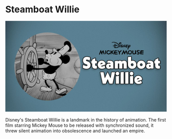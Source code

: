 # Steamboat Willie 

![Disney's Steamboat Willie](steamboat-willie.jpg)

Disney's Steamboat Willie is a landmark in the history of animation. The first film starring Mickey Mouse to be released with synchronized sound, it threw silent animation into obsolescence and launched an empire. 

